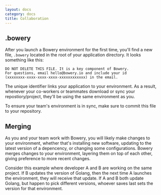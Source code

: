 ```yaml
---
layout: docs
category: docs
title: Collaboration
---
```


## .bowery

After you launch a Bowery environment for the first time, you'll find a new file, `.bowery` located in the root of your application directory. It looks something like this:

~~~
DO NOT DELETE THIS FILE. It is a key component of Bowery.
For questions, email hello@bowery.io and include your id
(xxxxxxxx-xxxx-xxxx-xxxx-xxxxxxxxxxxx) in the email.
~~~

The unique identifier links your application to your environment. As a result, whenever your co-workers or teammates download or sync your repostiory/project, they'll be using the same environment as you.

To ensure your team's environment is in sync, make sure to commit this file to your repository.

## Merging

As you and your team work with Bowery, you will likely make changes to your environment, whether that's installing new software, updating to the latest version of a depencency, or changing some configurations. Bowery merges changes to your environment, layering them on top of each other, giving preference to more recent changes.

Consider this example where developer A and B are working on the same project. If B updates the version of Golang, then the next time A launches the environment, they will receive that update. If A and B both update Golang, but happen to pick different versions, whoever saves last sets the version for that environment.
